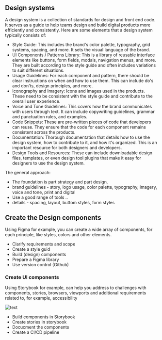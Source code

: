 ## Design systems

A design system is a collection of standards for design and front end code. It serves as a guide to help teams design and build digital products more efficiently and consistently. Here are some elements that a design system typically consists of:

- Style Guide: This includes the brand's color palette, typography, grid systems, spacing, and more. It sets the visual language of the brand.
- UI Components / Patterns Library: This is a library of reusable interface elements like buttons, form fields, modals, navigation menus, and more. They are built according to the style guide and often includes variations to suit different situations.
- Usage Guidelines: For each component and pattern, there should be clear instructions on when and how to use them. This can include do's and don'ts, design principles, and more.
- Iconography and Imagery: Icons and images used in the products. These need to be consistent with the style guide and contribute to the overall user experience.
- Voice and Tone Guidelines: This covers how the brand communicates with users through text. It can include copywriting guidelines, grammar and punctuation rules, and examples.
- Code Snippets: These are pre-written pieces of code that developers can reuse. They ensure that the code for each component remains consistent across the products.
- Documentation: Thorough documentation that details how to use the design system, how to contribute to it, and how it's organized. This is an important resource for both designers and developers.
- Design Tools and Resources: These can include downloadable design files, templates, or even design tool plugins that make it easy for designers to use the design system.

The general approach:

- The foundation is part strategy and part design.
- brand guidelines - story, logo usage, color palette, typography, imagery, voice and tone, print and digital
- Use a good range of tools ..
- details - spacing, layout, buttom styles, form styles

## Create the Design components

Using Figma for example, you can create a wide array of components, for each principle, like styles, colors and other elements.

- Clarify requirements and scope
- Create a style guid
- Build (design) components
- Prepare a Figma library
- Use version control (Github)

### Create UI components

Using Storybook for example, can help you address to challenges with components, stories, browsers, viewports and additional requirements related to, for example, accessibility

![text](https://storybook.js.org/0930d02ee2c69e80e8eb796e8be8981c/multiverse.png)

- Build components in Storybook
- Create stories in storybook
- Docucment the components
- Create a CI/CD pipeline
